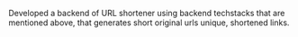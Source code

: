 Developed a backend of URL shortener using backend techstacks that are mentioned above,
that generates short original urls unique, shortened links.

